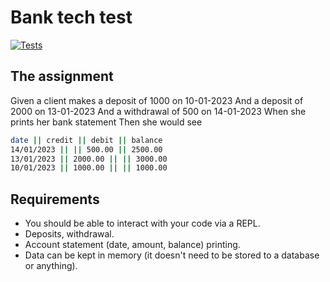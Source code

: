 # Bank tech test

[![Tests](https://github.com/josephclander/bank-app-tech-test/actions/workflows/tests.yml/badge.svg)](https://github.com/josephclander/bank-app-tech-test/actions/workflows/tests.yml)

## The assignment

Given a client makes a deposit of 1000 on 10-01-2023
And a deposit of 2000 on 13-01-2023
And a withdrawal of 500 on 14-01-2023
When she prints her bank statement
Then she would see

```bash
date || credit || debit || balance
14/01/2023 || || 500.00 || 2500.00
13/01/2023 || 2000.00 || || 3000.00
10/01/2023 || 1000.00 || || 1000.00
```

## Requirements

- You should be able to interact with your code via a REPL.
- Deposits, withdrawal.
- Account statement (date, amount, balance) printing.
- Data can be kept in memory (it doesn't need to be stored to a database or anything).
